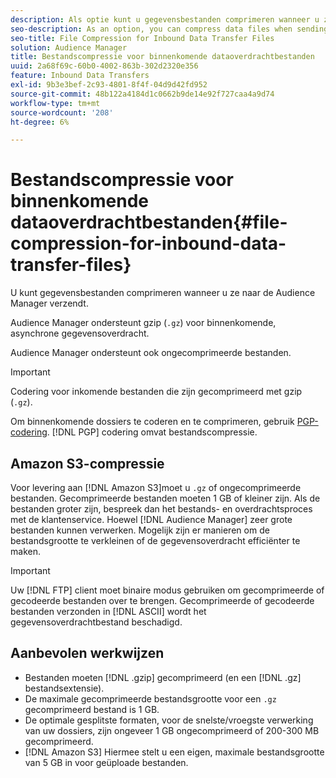 ```yaml
---
description: Als optie kunt u gegevensbestanden comprimeren wanneer u ze naar de Audience Manager verzendt.
seo-description: As an option, you can compress data files when sending them to Audience Manager.
seo-title: File Compression for Inbound Data Transfer Files
solution: Audience Manager
title: Bestandscompressie voor binnenkomende dataoverdrachtbestanden
uuid: 2a68f69c-60b0-4002-863b-302d2320e356
feature: Inbound Data Transfers
exl-id: 9b3e3bef-2c93-4801-8f4f-04d9d42fd952
source-git-commit: 48b122a4184d1c0662b9de14e92f727caa4a9d74
workflow-type: tm+mt
source-wordcount: '208'
ht-degree: 6%

---
```


# Bestandscompressie voor binnenkomende dataoverdrachtbestanden{#file-compression-for-inbound-data-transfer-files}

U kunt gegevensbestanden comprimeren wanneer u ze naar de Audience Manager verzendt.

<!-- inbound-file-compression.xml -->

Audience Manager ondersteunt gzip (`.gz`) voor binnenkomende, asynchrone gegevensoverdracht.

Audience Manager ondersteunt ook ongecomprimeerde bestanden.

>[!IMPORTANT]
>
>Codering voor inkomende bestanden die zijn gecomprimeerd met gzip (`.gz`).
>
>Om binnenkomende dossiers te coderen en te comprimeren, gebruik [PGP-codering](../../../integration/sending-audience-data/batch-data-transfer-explained/inbound-file-encryption.md). [!DNL PGP] codering omvat bestandscompressie.

## Amazon S3-compressie

Voor levering aan [!DNL Amazon S3]moet u `.gz` of ongecomprimeerde bestanden. Gecomprimeerde bestanden moeten 1 GB of kleiner zijn. Als de bestanden groter zijn, bespreek dan het bestands- en overdrachtsproces met de klantenservice. Hoewel [!DNL Audience Manager] zeer grote bestanden kunnen verwerken. Mogelijk zijn er manieren om de bestandsgrootte te verkleinen of de gegevensoverdracht efficiënter te maken.

>[!IMPORTANT]
>
>Uw [!DNL FTP] client moet binaire modus gebruiken om gecomprimeerde of gecodeerde bestanden over te brengen. Gecomprimeerde of gecodeerde bestanden verzonden in [!DNL ASCII] wordt het gegevensoverdrachtbestand beschadigd.

## Aanbevolen werkwijzen

* Bestanden moeten [!DNL .gzip] gecomprimeerd (en een [!DNL .gz] bestandsextensie).
* De maximale gecomprimeerde bestandsgrootte voor een `.gz` gecomprimeerd bestand is 1 GB.
* De optimale gesplitste formaten, voor de snelste/vroegste verwerking van uw dossiers, zijn ongeveer 1 GB ongecomprimeerd of 200-300 MB gecomprimeerd.
* [!DNL Amazon S3] Hiermee stelt u een eigen, maximale bestandsgrootte van 5 GB in voor geüploade bestanden.
